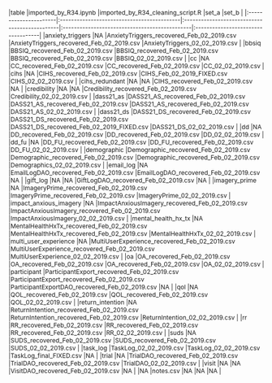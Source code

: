 <div style="font-size: 12px">

|table                  |imported_by_R34.ipynb                       |imported_by_R34_cleaning_script.R              |set_a                                          |set_b                               | |:----------------------|:-------------------------------------------|:----------------------------------------------|:----------------------------------------------|:-----------------------------------| |anxiety_triggers       |NA                                          |AnxietyTriggers_recovered_Feb_02_2019.csv      |AnxietyTriggers_recovered_Feb_02_2019.csv      |AnxietyTriggers_02_02_2019.csv      | |bbsiq                  |BBSIQ_recovered_Feb_02_2019.csv             |BBSIQ_recovered_Feb_02_2019.csv                |BBSIQ_recovered_Feb_02_2019.csv                |BBSIQ_02_02_2019.csv                | |cc                     |NA                                          |CC_recovered_Feb_02_2019.csv                   |CC_recovered_Feb_02_2019.csv                   |CC_02_02_2019.csv                   | |cihs                   |NA                                          |CIHS_recovered_Feb_02_2019.csv                 |CIHS_Feb_02_2019_FIXED.csv                     |CIHS_02_02_2019.csv                 | |cihs_redundant         |NA                                          |NA                                             |CIHS_recovered_Feb_02_2019.csv                 |NA                                  | |credibility            |NA                                          |NA                                             |Credibility_recovered_Feb_02_2019.csv          |Credibility_02_02_2019.csv          | |dass21_as              |DASS21_AS_recovered_Feb_02_2019.csv         |DASS21_AS_recovered_Feb_02_2019.csv            |DASS21_AS_recovered_Feb_02_2019.csv            |DASS21_AS_02_02_2019.csv            | |dass21_ds              |DASS21_DS_recovered_Feb_02_2019.csv         |DASS21_DS_recovered_Feb_02_2019.csv            |DASS21_DS_recovered_Feb_02_2019_FIXED.csv      |DASS21_DS_02_02_2019.csv            | |dd                     |NA                                          |DD_recovered_Feb_02_2019.csv                   |DD_recovered_Feb_02_2019.csv                   |DD_02_02_2019.csv                   | |dd_fu                  |NA                                          |DD_FU_recovered_Feb_02_2019.csv                |DD_FU_recovered_Feb_02_2019.csv                |DD_FU_02_02_2019.csv                | |demographic            |Demographic_recovered_Feb_02_2019.csv       |Demographic_recovered_Feb_02_2019.csv          |Demographic_recovered_Feb_02_2019.csv          |Demographics_02_02_2019.csv         | |email_log              |NA                                          |EmailLogDAO_recovered_Feb_02_2019.csv          |EmailLogDAO_recovered_Feb_02_2019.csv          |NA                                  | |gift_log               |NA                                          |NA                                             |GiftLogDAO_recovered_Feb_02_2019.csv           |NA                                  | |imagery_prime          |NA                                          |ImageryPrime_recovered_Feb_02_2019.csv         |ImageryPrime_recovered_Feb_02_2019.csv         |ImageryPrime_02_02_2019.csv         | |impact_anxious_imagery |NA                                          |ImpactAnxiousImagery_recovered_Feb_02_2019.csv |ImpactAnxiousImagery_recovered_Feb_02_2019.csv |ImpactAnxiousImagery_02_02_2019.csv | |mental_health_hx_tx    |NA                                          |MentalHealthHxTx_recovered_Feb_02_2019.csv     |MentalHealthHxTx_recovered_Feb_02_2019.csv     |MentalHealthHxTx_02_02_2019.csv     | |multi_user_experience  |NA                                          |MultiUserExperience_recovered_Feb_02_2019.csv  |MultiUserExperience_recovered_Feb_02_2019.csv  |MultiUserExperience_02_02_2019.csv  | |oa                     |OA_recovered_Feb_02_2019.csv                |OA_recovered_Feb_02_2019.csv                   |OA_recovered_Feb_02_2019.csv                   |OA_02_02_2019.csv                   | |participant            |ParticipantExport_recovered_Feb_02_2019.csv |ParticipantExport_recovered_Feb_02_2019.csv    |ParticipantExportDAO_recovered_Feb_02_2019.csv |NA                                  | |qol                    |NA                                          |QOL_recovered_Feb_02_2019.csv                  |QOL_recovered_Feb_02_2019.csv                  |QOL_02_02_2019.csv                  | |return_intention       |NA                                          |ReturnIntention_recovered_Feb_02_2019.csv      |ReturnIntention_recovered_Feb_02_2019.csv      |ReturnIntention_02_02_2019.csv      | |rr                     |RR_recovered_Feb_02_2019.csv                |RR_recovered_Feb_02_2019.csv                   |RR_recovered_Feb_02_2019.csv                   |RR_02_02_2019.csv                   | |suds                   |NA                                          |SUDS_recovered_Feb_02_2019.csv                 |SUDS_recovered_Feb_02_2019.csv                 |SUDS_02_02_2019.csv                 | |task_log               |TaskLog_02_02_2019.csv                      |TaskLog_02_02_2019.csv                         |TaskLog_final_FIXED.csv                        |NA                                  | |trial                  |NA                                          |TrialDAO_recovered_Feb_02_2019.csv             |TrialDAO_recovered_Feb_02_2019.csv             |TrialDAO_02_02_2019.csv             | |visit                  |NA                                          |NA                                             |VisitDAO_recovered_Feb_02_2019.csv             |NA                                  | |NA                     |notes.csv                                   |NA                                             |NA                                             |NA                                  |

</div>